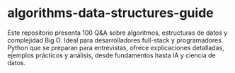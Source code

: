 # algorithms-data-structures-guide
Este repositorio presenta 100 Q&amp;A sobre algoritmos, estructuras de datos y complejidad Big O. Ideal para desarrolladores full-stack y programadores Python que se preparan para entrevistas, ofrece explicaciones detalladas, ejemplos prácticos y análisis, desde fundamentos hasta IA y ciencia de datos.
